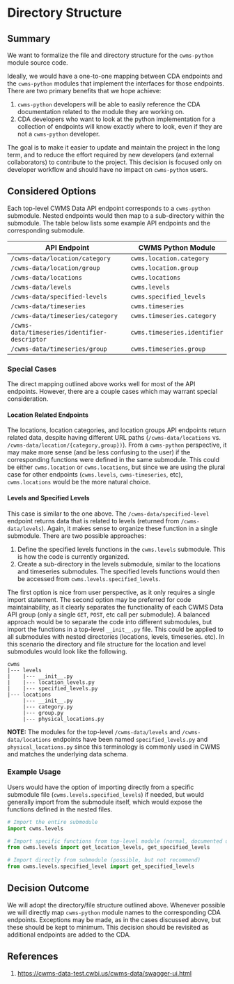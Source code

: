 # Directory Structure

## Summary

We want to formalize the file and directory structure for the `cwms-python` module source code.

Ideally, we would have a one-to-one mapping between CDA endpoints and the `cwms-python` modules that implement the interfaces for those endpoints. There are two primary benefits that we hope achieve:

1. `cwms-python` developers will be able to easily reference the CDA documentation related to the module they are working on.
2. CDA developers who want to look at the python implementation for a collection of endpoints will know exactly where to look, even if they are not a `cwms-python` developer.

The goal is to make it easier to update and maintain the project in the long term, and to reduce the effort required by new developers (and external collaborators) to contribute to the project. This decision is focused only on developer workflow and should have no impact on `cwms-python` users.

## Considered Options

Each top-level CWMS Data API endpoint corresponds to a `cwms-python` submodule. Nested endpoints would then map to a sub-directory within the submodule. The table below lists some example API endpoints and the corresponding submodule.

| API Endpoint                                  | CWMS Python Module           |
|-----------------------------------------------|------------------------------|
| `/cwms-data/location/category`                | `cwms.location.category`     |
| `/cwms-data/location/group`                   | `cwms.location.group`        |
| `/cwms-data/locations`                        | `cwms.locations`             |
| `/cwms-data/levels`                           | `cwms.levels`                |
| `/cwms-data/specified-levels`                 | `cwms.specified_levels`      |
| `/cwms-data/timeseries`                       | `cwms.timeseries`            |
| `/cwms-data/timeseries/category`              | `cwms.timeseries.category`   |
| `/cwms-data/timeseries/identifier-descriptor` | `cwms.timeseries.identifier` |
| `/cwms-data/timeseries/group`                 | `cwms.timeseries.group`      |

### Special Cases

The direct mapping outlined above works well for most of the API endpoints. However, there are a couple cases which may warrant special consideration.

#### Location Related Endpoints

The locations, location categories, and location groups API endpoints return related data, despite having different URL paths (`/cwms-data/locations` vs. `/cwms-data/location/{category,group})`). From a `cwms-python` perspective, it may make more sense (and be less confusing to the user) if the corresponding functions were defined in the same submodule. This could be either `cwms.location` or `cwms.locations`, but since we are using the plural case for other endpoints (`cwms.levels`, `cwms-timeseries`, etc), `cwms.locations` would be the more natural choice.

#### Levels and Specified Levels

This case is similar to the one above. The `/cwms-data/specified-level` endpoint returns data that is related to levels (returned from `/cwms-data/levels`). Again, it makes sense to organize these function in a single submodule. There are two possible approaches:

1. Define the specified levels functions in the `cwms.levels` submodule. This is how the code is currently organized.
2. Create a sub-directory in the levels submodule, similar to the locations and timeseries submodules. The specified levels functions would then be accessed from `cwms.levels.specified_levels`.

The first option is nice from user perspective, as it only requires a single import statement. The second option may be preferred for code maintainability, as it clearly separates the functionality of each CWMS Data API group (only a single `GET`, `POST`, etc call per submodule). A balanced approach would be to separate the code into different submodules, but import the functions in a top-level `__init__.py` file. This could be applied to all submodules with nested directories (locations, levels, timeseries. etc). In this scenario the directory and file structure for the location and level submodules would look like the following.

```
cwms
|--- levels
|    |--- __init__.py
|    |--- location_levels.py
|    |--- specified_levels.py
|--- locations
     |--- __init__.py
     |--- category.py
     |--- group.py
     |--- physical_locations.py
```

**NOTE:** The modules for the top-level `/cwms-data/levels` and `/cwms-data/locations` endpoints have been named `specified_levels.py` and `physical_locations.py` since this terminology is commonly used in CWMS and matches the underlying data schema.

### Example Usage

Users would have the option of importing directly from a specific submodule file (`cwms.levels.specified_levels`) if needed, but would generally import from the submodule itself, which would expose the functions defined in the nested files.

```python
# Import the entire submodule
import cwms.levels

# Import specific functions from top-level module (normal, documented usage)
from cwms.levels import get_location_levels, get_specified_levels

# Import directly from submodule (possible, but not recommend)
from cwms.levels.specified_level import get_specified_levels
```

## Decision Outcome

We will adopt the directory/file structure outlined above. Whenever possible we will directly map `cwms-python` module names to the corresponding CDA endpoints. Exceptions may be made, as in the cases discussed above, but these should be kept to minimum. This decision should be revisited as additional endpoints are added to the CDA.

## References

1. https://cwms-data-test.cwbi.us/cwms-data/swagger-ui.html